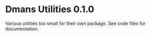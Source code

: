 # Dmans Utilities 0.1.0

Various utilities too small for their own package. See code files for documentation.
